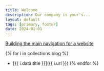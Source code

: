 ```yaml
---
title: Welcome
description: Our company is your's...
layout: default
tags: [primary, footer]
date: 2024-01-01
---
```

[Building the main navigation for a website](https://web.dev/articles/website-navigation)

{% for i in collections.blog %}
- [{{ i.data.title }}]({{ i.url }})
{% endfor %}